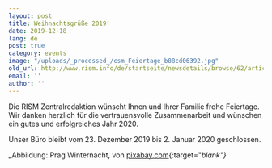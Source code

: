 ```yaml
---
layout: post
title: Weihnachtsgrüße 2019!
date: 2019-12-18
lang: de
post: true
category: events
image: "/uploads/_processed_/csm_Feiertage_b88cd06392.jpg"
old_url: http://www.rism.info/de/startseite/newsdetails/browse/62/article/64/happy-holidays-2019.html
email: ''
author: ''
---
```



Die RISM Zentralredaktion wünscht Ihnen und Ihrer Familie frohe Feiertage. Wir danken herzlich für die vertrauensvolle Zusammenarbeit und wünschen ein gutes und erfolgreiches Jahr 2020.

Unser Büro bleibt vom 23. Dezember 2019 bis 2. Januar 2020 geschlossen.

_Abbildung: Prag Winternacht, von [pixabay.com](https://pixabay.com/de/photos/prag-praha-winter-nacht-3010407/){:target="_blank"}_



